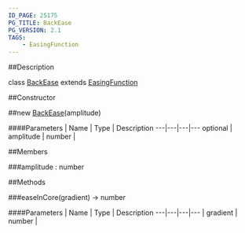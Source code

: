 ```yaml
---
ID_PAGE: 25175
PG_TITLE: BackEase
PG_VERSION: 2.1
TAGS:
    - EasingFunction
---
```

##Description

class [BackEase](/classes/2.2/BackEase) extends [EasingFunction](/classes/2.2/EasingFunction)



##Constructor

##new [BackEase](/classes/2.2/BackEase)(amplitude)



####Parameters
 | Name | Type | Description
---|---|---|---
optional | amplitude | number | 

##Members

###amplitude : number



##Methods

###easeInCore(gradient) &rarr; number



####Parameters
 | Name | Type | Description
---|---|---|---
 | gradient | number | 

